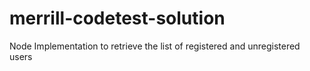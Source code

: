 # merrill-codetest-solution
Node Implementation to retrieve the list of registered and unregistered users
